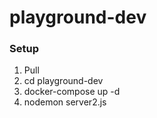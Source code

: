 # playground-dev
 

### Setup

1. Pull
2. cd playground-dev
3. docker-compose up -d
4. nodemon server2.js

